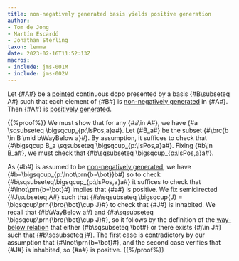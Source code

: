 ```yaml
---
title: non-negatively generated basis yields positive generation
author:
- Tom de Jong
- Martín Escardó
- Jonathan Sterling
taxon: lemma
date: 2023-02-16T11:52:13Z
macros:
- include: jms-001M
- include: jms-002V
---
```


Let {#A#} be a [pointed](jms-001S) continuous dcpo presented by a basis {#B\subseteq A#} such that each element of {#B#} is [non-negatively generated](jms-002J) in {#A#}. Then {#A#} is [positively generated](jms-0023).

{{%proof%}}
We must show that for any {#a\in A#}, we have {#a \sqsubseteq \bigsqcup_{p:\IsPos\,a}a#}. Let {#B_a#} be the subset {#\brc{b \in B \mid b\WayBelow a}#}. By assumption, it suffices to check that {#\bigsqcup B_a \sqsubseteq \bigsqcup_{p:\IsPos\,a}a#}. Fixing {#b\in B_a#}, we must check that {#b\sqsubseteq \bigsqcup_{p:\IsPos\,a}a#}. 

As {#b#} is assumed to be [non-negatively generated](jms-002J), we have {#b=\bigsqcup_{p:\lnot\prn{b=\bot}}b#} so to check {#b\sqsubseteq\bigsqcup_{p:\IsPos\,a}a#} it suffices to check that {#\lnot\prn{b=\bot}#} implies that {#a#} is positive. We fix semidirected {#J\subseteq A#} such that {#a\sqsubseteq \bigsqcup{J} = \bigsqcup\prn{\brc{\bot}\cup J}#} to check that {#J#} is inhabited. We recall that {#b\WayBelow a#} and {#a\sqsubseteq \bigsqcup\prn{\brc{\bot}\cup J}#}, so it follows by the definition of the [way-below relation](jms-002V) that either {#b\sqsubseteq \bot#} or there exists {#j\in J#} such that {#b\sqsubseteq j#}. The first case is contradictory by our assumption that {#\lnot\prn{b=\bot}#}, and the second case verifies that {#J#} is inhabited, so {#a#} is positive.
{{%/proof%}}
